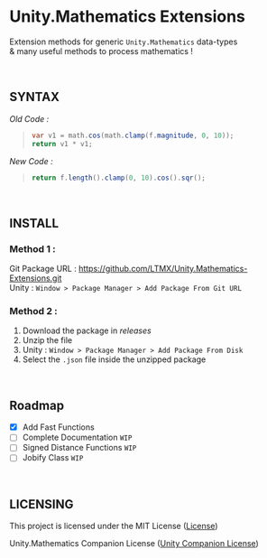 # Unity.Mathematics Extensions
Extension methods for generic `Unity.Mathematics` data-types <br>
& many useful methods to process mathematics !

<br>

## SYNTAX
*Old Code :*
> ```C#
> var v1 = math.cos(math.clamp(f.magnitude, 0, 10));
> return v1 * v1;
> ```
*New Code :*
> ```C#
> return f.length().clamp(0, 10).cos().sqr();
> ```

<br>

## INSTALL
### Method 1 : <br>
Git Package URL : https://github.com/LTMX/Unity.Mathematics-Extensions.git
<br>
Unity : `Window > Package Manager > Add Package From Git URL`
<br>
### Method 2 : <br>
1. Download the package in *releases*
2. Unzip the file
3. Unity : `Window > Package Manager > Add Package From Disk`
4. Select the `.json` file inside the unzipped package

<br>

## Roadmap
- [x] Add Fast Functions
- [ ] Complete Documentation `WIP`
- [ ] Signed Distance Functions `WIP`
- [ ] Jobify Class `WIP`

<br>

## LICENSING
<p>This project is licensed under the MIT License (<a href="https://github.com/LTMX/Unity.Mathematics-Extensions/blob/master/LICENSE">License</a>)</p>
<p>Unity.Mathematics Companion License (<a href="https://github.com/Unity-Technologies/Unity.Mathematics/blob/master/LICENSE.md">Unity Companion License</a>)</p>
